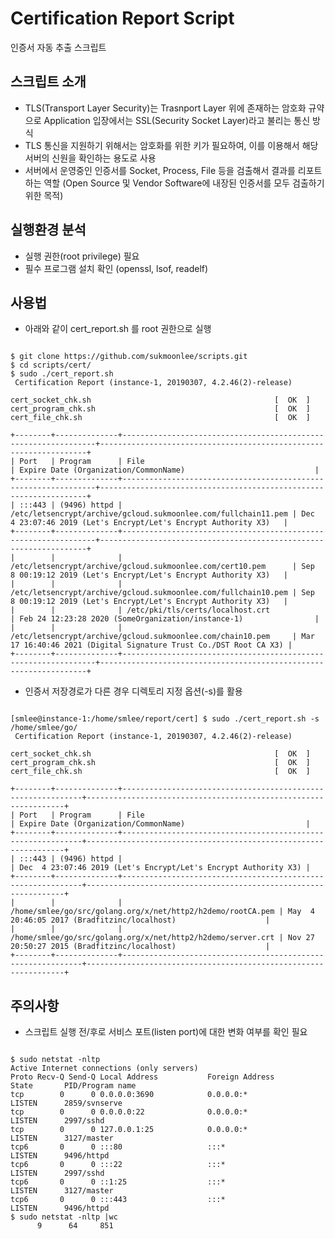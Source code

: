 # Certification Report Script
인증서 자동 추출 스크립트

## 스크립트 소개
* TLS(Transport Layer Security)는 Trasnport Layer 위에 존재하는 암호화 규약으로 Application 입장에서는 SSL(Security Socket Layer)라고 불리는 통신 방식
* TLS 통신을 지원하기 위해서는 암호화를 위한 키가 필요하여, 이를 이용해서 해당 서버의 신원을 확인하는 용도로 사용
* 서버에서 운영중인 인증서를 Socket, Process, File 등을 검출해서 결과를 리포트 하는 역할
  (Open Source 및 Vendor Software에 내장된 인증서를 모두 검출하기 위한 목적)

## 실행환경 분석
 * 실행 권한(root privilege) 필요
 * 필수 프로그램 설치 확인 (openssl, lsof, readelf)

## 사용법
 * 아래와 같이 cert_report.sh 를 root 권한으로 실행
<pre><code>
$ git clone https://github.com/sukmoonlee/scripts.git
$ cd scripts/cert/
$ sudo ./cert_report.sh
 Certification Report (instance-1, 20190307, 4.2.46(2)-release)

cert_socket_chk.sh                                         [  OK  ]
cert_program_chk.sh                                        [  OK  ]
cert_file_chk.sh                                           [  OK  ]

+--------+--------------+----------------------------------------------------------------+-------------------------------------------------------------------+
| Port   | Program      | File                                                           | Expire Date (Organization/CommonName)                             |
+--------+--------------+----------------------------------------------------------------+-------------------------------------------------------------------+
| :::443 | (9496) httpd | /etc/letsencrypt/archive/gcloud.sukmoonlee.com/fullchain11.pem | Dec  4 23:07:46 2019 (Let's Encrypt/Let's Encrypt Authority X3)   |
+--------+--------------+----------------------------------------------------------------+-------------------------------------------------------------------+
|        |              | /etc/letsencrypt/archive/gcloud.sukmoonlee.com/cert10.pem      | Sep  8 00:19:12 2019 (Let's Encrypt/Let's Encrypt Authority X3)   |
|        |              | /etc/letsencrypt/archive/gcloud.sukmoonlee.com/fullchain10.pem | Sep  8 00:19:12 2019 (Let's Encrypt/Let's Encrypt Authority X3)   |
|        |              | /etc/pki/tls/certs/localhost.crt                               | Feb 24 12:23:28 2020 (SomeOrganization/instance-1)                |
|        |              | /etc/letsencrypt/archive/gcloud.sukmoonlee.com/chain10.pem     | Mar 17 16:40:46 2021 (Digital Signature Trust Co./DST Root CA X3) |
+--------+--------------+----------------------------------------------------------------+-------------------------------------------------------------------+
</code></pre>

 * 인증서 저장경로가 다른 경우 디렉토리 지정 옵션(-s)를 활용
<pre><code>
[smlee@instance-1:/home/smlee/report/cert] $ sudo ./cert_report.sh -s /home/smlee/go/
 Certification Report (instance-1, 20190307, 4.2.46(2)-release)

cert_socket_chk.sh                                         [  OK  ]
cert_program_chk.sh                                        [  OK  ]
cert_file_chk.sh                                           [  OK  ]

+--------+--------------+-------------------------------------------------------------+-----------------------------------------------------------------+
| Port   | Program      | File                                                        | Expire Date (Organization/CommonName)                           |
+--------+--------------+-------------------------------------------------------------+-----------------------------------------------------------------+
| :::443 | (9496) httpd |                                                             | Dec  4 23:07:46 2019 (Let's Encrypt/Let's Encrypt Authority X3) |
+--------+--------------+-------------------------------------------------------------+-----------------------------------------------------------------+
|        |              | /home/smlee/go/src/golang.org/x/net/http2/h2demo/rootCA.pem | May  4 20:46:05 2017 (Bradfitzinc/localhost)                    |
|        |              | /home/smlee/go/src/golang.org/x/net/http2/h2demo/server.crt | Nov 27 20:50:27 2015 (Bradfitzinc/localhost)                    |
+--------+--------------+-------------------------------------------------------------+-----------------------------------------------------------------+
</code></pre>

## 주의사항
* 스크립트 실행 전/후로 서비스 포트(listen port)에 대한 변화 여부를 확인 필요
<pre><code>
$ sudo netstat -nltp
Active Internet connections (only servers)
Proto Recv-Q Send-Q Local Address           Foreign Address         State       PID/Program name
tcp        0      0 0.0.0.0:3690            0.0.0.0:*               LISTEN      2859/svnserve
tcp        0      0 0.0.0.0:22              0.0.0.0:*               LISTEN      2997/sshd
tcp        0      0 127.0.0.1:25            0.0.0.0:*               LISTEN      3127/master
tcp6       0      0 :::80                   :::*                    LISTEN      9496/httpd
tcp6       0      0 :::22                   :::*                    LISTEN      2997/sshd
tcp6       0      0 ::1:25                  :::*                    LISTEN      3127/master
tcp6       0      0 :::443                  :::*                    LISTEN      9496/httpd
$ sudo netstat -nltp |wc
      9      64     851
</code></pre>
